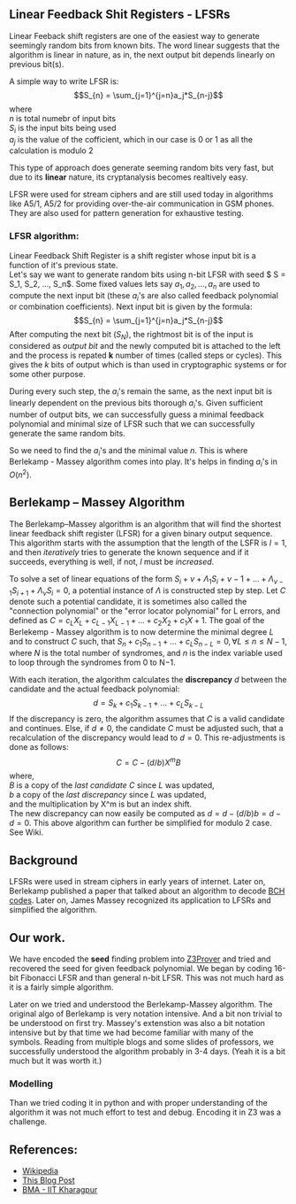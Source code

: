 ## Linear Feedback Shit Registers - LFSRs
Linear Feeback shift registers are one of the easiest way to generate seemingly random bits from known bits. The word linear suggests that the algorithm is linear in nature, as in, the next output bit depends linearly on previous bit(s).

A simple way to write LFSR is:
$$S_{n} = \sum_{j=1}^{j=n}a_j*S_{n-j}$$
where\
$n$ is total numebr of input bits\
$S_i$ is the input bits being used\
$a_j$ is the value of the cofficient, which in our case is 0 or 1 as all the calculation is modulo 2

This type of approach does generate seeming random bits very fast, but due to its **linear** nature, its cryptanalysis becomes realtively easy.

LFSR were used for stream ciphers and are still used today in algorithms like A5/1, A5/2 for providing over-the-air communication in GSM phones. They are also used for pattern generation for exhaustive testing.

### LFSR algorithm:
Linear Feedback Shift Register is a shift register whose input bit is a function of it's previous state.\
Let's say we want to generate random bits using n-bit LFSR with seed $ S = S_1, S_2, ..., S_n$. Some fixed values lets say $a_1, a_2,... , a_n$ are used to compute the next input bit (these $a_i$'s are also called feedback polynomial or combination coefficients). Next input bit is given by the formula: 
$$S_{n} = \sum_{j=1}^{j=n}a_j*S_{n-j}$$
After computing the next bit ($S_N$), the rightmost bit is of the input is considered as *output bit* and the newly computed bit is attached to the left and the process is repated **k** number of times (called steps or cycles). This gives the *$k$* bits of output which is than used in cryptographic systems or for some other purpose.
<!-- ![](16bit-lfsr.png) -->

During every such step, the $a_i$'s remain the same, as the next input bit is linearly dependent on the previous bits thorough $a_i$'s. Given sufficient number of output bits, we can successfully guess a minimal feedback polynomial and minimal size of LFSR such that we can successfully generate the same random bits.

So we need to find the $a_i$'s and the minimal value $n$. This is where Berlekamp - Massey algorithm comes into play. It's helps in finding $a_i$'s in $O(n^2)$.

## Berlekamp – Massey Algorithm
The Berlekamp–Massey algorithm is an algorithm that will find the shortest linear feedback shift register (LFSR) for a given binary output sequence. \
This algorithm starts with the assumption that the length of the LSFR is $l = 1$, and then *iteratively* tries to generate the known sequence and if it succeeds, everything is well, if not, $l$ must be *increased*. 

To solve a set of linear equations of the form $S_i+ν+Λ_1S_i+ ν−1 + ... + Λ_{ν−1}S_{i + 1} + Λ_νS_i=0$, a potential instance of $Λ$ is constructed step by step. Let $C$ denote such a potential candidate, it is sometimes also called the "connection polynomial" or the "error locator polynomial" for L errors, and defined as $C = c_LX_L + c_{L−1}X_{L−1} + ...+ c_2X_2 + c_1X + 1$. The goal of the Berlekemp - Massey algorithm is to now determine the minimal degree $L$ and to construct $C$ such, that $S_n+c_1S_{n−1} + ... + c_LS_{n−L}= 0, \forall L≤n≤N−1$, where $N$ is the total number of syndromes, and $n$ is the index variable used to loop through the syndromes from 0 to N−1.

With each iteration, the algorithm calculates the **discrepancy** $d$ between the candidate and the actual feedback polynomial: 
$$ d = S_k+c_1S_{k−1}+ ... + c_LS_{k−L} $$
If the discrepancy is zero, the algorithm assumes that $C$ is a valid candidate and continues. Else, if $d≠0$, the candidate $C$ must be adjusted such, that a recalculation of the discrepancy would lead to $d = 0$. This re-adjustments is done as follows: 
$$ C= C− (d/b)X^mB $$
where,\
$B$ is a copy of the *last candidate* $C$ since $L$ was updated,\
$b$ a copy of the *last discrepancy* since $L$ was updated,\
and the multiplication by X^m is but an index shift. \
The new discrepancy can now easily be computed as $d = d−(d/b)b = d−d = 0$. This above algorithm can further be simplified for modulo 2 case. See Wiki.

## Background
LFSRs were used in stream ciphers in early years of internet. Later on, Berlekamp published a paper that talked about an algorithm to decode [BCH codes](https://en.wikipedia.org/wiki/BCH_code). Later on, James Massey recognized its application to LFSRs and simplified the algorithm.

## Our work.
We have encoded the **seed** finding problem into [Z3Prover](https://github.com/Z3Prover/z3) and tried and recovered the seed for given feedback polynomial. We began by coding 16-bit Fibonacci LFSR and than general n-bit LFSR. This was not much hard as it is a fairly simple algorithm. 

Later on we tried and understood the Berlekamp-Massey algorithm. The original algo of Berlekamp is very notation intensive. And a bit non trivial to be understood on first try. Massey's extenstion was also a bit notation intensive but by that time we had become familiar with many of the symbols. Reading from multiple blogs and some slides of professors, we successfully understood the algorithm probably in 3-4 days. (Yeah it is a bit much but it was worth it.)

### Modelling

Than we tried coding it in python and with proper understanding of the algorithm it was not much effort to test and debug. Encoding it in Z3 was a challenge. 

## References: 
- [Wikipedia](https://en.wikipedia.org/wiki/Berlekamp%E2%80%93Massey_algorithm)
- [This Blog Post](https://bell0bytes.eu/linear-feedback-shift-registers/)
- [BMA - IIT Kharagpur](https://cse.iitkgp.ac.in/~debdeep/courses_iitkgp/Crypto/slides/BMA.pdf)